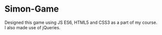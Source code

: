 # Simon-Game

Designed this game using JS ES6, HTML5 and CSS3 as a part of my course. I also made use of jQueries.
